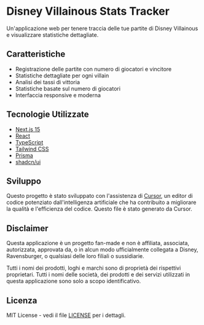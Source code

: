 # Disney Villainous Stats Tracker

Un'applicazione web per tenere traccia delle tue partite di Disney Villainous e visualizzare statistiche dettagliate.

## Caratteristiche

- Registrazione delle partite con numero di giocatori e vincitore
- Statistiche dettagliate per ogni villain
- Analisi dei tassi di vittoria
- Statistiche basate sul numero di giocatori
- Interfaccia responsive e moderna

## Tecnologie Utilizzate

- [Next.js 15](https://nextjs.org/)
- [React](https://reactjs.org/)
- [TypeScript](https://www.typescriptlang.org/)
- [Tailwind CSS](https://tailwindcss.com/)
- [Prisma](https://www.prisma.io/)
- [shadcn/ui](https://ui.shadcn.com/)

## Sviluppo

Questo progetto è stato sviluppato con l'assistenza di [Cursor](https://cursor.sh/), un editor di codice potenziato dall'intelligenza artificiale che ha contribuito a migliorare la qualità e l'efficienza del codice. Questo file è stato generato da Cursor.

## Disclaimer

Questa applicazione è un progetto fan-made e non è affiliata, associata, autorizzata, approvata da, o in alcun modo ufficialmente collegata a Disney, Ravensburger, o qualsiasi delle loro filiali o sussidiarie.

Tutti i nomi dei prodotti, loghi e marchi sono di proprietà dei rispettivi proprietari. Tutti i nomi delle società, dei prodotti e dei servizi utilizzati in questa applicazione sono solo a scopo identificativo.

## Licenza

MIT License - vedi il file [LICENSE](LICENSE) per i dettagli.
